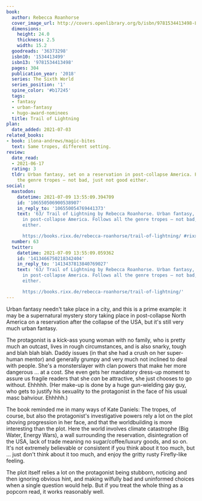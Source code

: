 ```yaml
---
book:
  author: Rebecca Roanhorse
  cover_image_url: http://covers.openlibrary.org/b/isbn/9781534413498-L.jpg
  dimensions:
    height: 24.0
    thickness: 2.5
    width: 15.2
  goodreads: '36373298'
  isbn10: '1534413499'
  isbn13: '9781534413498'
  pages: 304
  publication_year: '2018'
  series: The Sixth World
  series_position: '1'
  spine_color: '#b17245'
  tags:
  - fantasy
  - urban-fantasy
  - hugo-award-nominees
  title: Trail of Lightning
plan:
  date_added: 2021-07-03
related_books:
- book: ilona-andrews/magic-bites
  text: Same tropes, different setting.
review:
  date_read:
  - 2021-06-17
  rating: 3
  tldr: Urban fantasy, set on a reservation in post-collapse America. Follows all
    the genre tropes – not bad, just not good either.
social:
  mastodon:
    datetime: 2021-07-09 13:55:09.394709
    id: '106550506900538907'
    in_reply_to: '106550054769441373'
    text: '63/ Trail of Lightning by Rebecca Roanhorse. Urban fantasy, set on a reservation
      in post-collapse America. Follows all the genre tropes – not bad, just not good
      either.

      https://books.rixx.de/rebecca-roanhorse/trail-of-lightning/ #rixxReads'
  number: 63
  twitter:
    datetime: 2021-07-09 13:55:09.059362
    id: '1413466750218342404'
    in_reply_to: '1413437813840769027'
    text: '63/ Trail of Lightning by Rebecca Roanhorse. Urban fantasy, set on a reservation
      in post-collapse America. Follows all the genre tropes – not bad, just not good
      either.

      https://books.rixx.de/rebecca-roanhorse/trail-of-lightning/'
---
```


Urban fantasy needn't take place in a city, and this is a prime example: it may be a supernatural mystery story taking
place in post-collapse North America on a reservation after the collapse of the USA, but it's still very much urban
fantasy.

The protagonist is a kick-ass young woman with no family, who is pretty much an outcast, lives in rough circumstances,
and is also snarky, tough and blah blah blah. Daddy issues (in that she had a crush on her super-human mentor) and
generally grumpy and very much not inclined to deal with people. She's a monsterslayer with clan powers that make her
more dangerous … at a cost. She even gets her mandatory dress-up moment to assure us fragile readers that she *can* be
attractive, she just chooses to go without. Ehhhhh. (Her make-up is done by a huge gun-wielding gay guy, who gets to
justify his sexuality to the protagonist in the face of his usual masc bahviour. Ehhhhh.)

The book reminded me in many ways of Kate Daniels: The tropes, of course, but also the protagonist's investigative
powers rely a lot on the plot shoving progression in her face, and that the worldbuilding is more interesting than the
plot. Here the world involves climate catastrophe (Big Water, Energy Wars), a wall surrounding the reservation,
disintegration of the USA, lack of trade meaning no sugar/coffee/luxury goods, and so on. It's not extremely believable
or consistent if you think about it too much, but … just don't think about it too much, and enjoy the gritty rusty
Firefly-like feeling.

The plot itself relies a lot on the protagonist being stubborn, noticing and then ignoring obvious hint, and making
wilfully bad and uninformed choices when a single question would help. But if you treat the whole thing as a popcorn
read, it works reasonably well.
